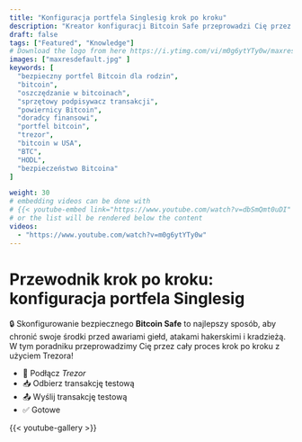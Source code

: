 ```yaml
---
title: "Konfiguracja portfela Singlesig krok po kroku"
description: "Kreator konfiguracji Bitcoin Safe przeprowadzi Cię przez kroki tworzenia jednopodpisowego portfela Bitcoin."
draft: false
tags: ["Featured", "Knowledge"]
# Download the logo from here https://i.ytimg.com/vi/m0g6ytYTy0w/maxresdefault.jpg
images: ["maxresdefault.jpg" ]
keywords: [
  "bezpieczny portfel Bitcoin dla rodzin",
  "bitcoin",
  "oszczędzanie w bitcoinach",
  "sprzętowy podpisywacz transakcji",
  "powiernicy Bitcoin",
  "doradcy finansowi",
  "portfel bitcoin",
  "trezor",
  "bitcoin w USA",
  "BTC",
  "HODL",
  "bezpieczeństwo Bitcoina"
]

weight: 30
# embedding videos can be done with 
# {{< youtube-embed link="https://www.youtube.com/watch?v=dbSmQmt0uDI" >}}
# or the list will be rendered below the content
videos:
  - "https://www.youtube.com/watch?v=m0g6ytYTy0w"
---
```



# Przewodnik krok po kroku: konfiguracja portfela Singlesig

🔒 Skonfigurowanie bezpiecznego **Bitcoin Safe** to najlepszy sposób, aby chronić swoje środki przed awariami giełd, atakami hakerskimi i kradzieżą. W tym poradniku przeprowadzimy Cię przez cały proces krok po kroku z użyciem Trezora!
 


- 🔐 Podłącz *Trezor* 
- 📥 Odbierz transakcję testową
- 📤 Wyślij transakcję testową
- ✅ Gotowe
 

{{< youtube-gallery >}}